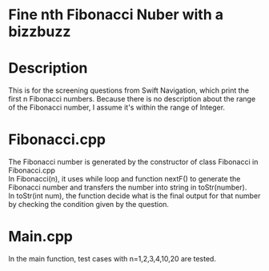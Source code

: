 Fine nth Fibonacci Nuber with a bizzbuzz
===
Description
==
This is for the screening questions from Swift Navigation, which print the first n Fibonacci numbers. 
Because there is no description about the range of the Fibonacci number, I assume it's within the range of Integer.  

Fibonacci.cpp
==
The Fibonacci number is generated by the constructor of class Fibonacci in Fibonacci.cpp  
In Fibonacci(n), it uses while loop and function nextF() to generate the Fibonacci number and transfers the number into string in toStr(number).  
In toStr(int num), the function decide what is the final output for that number by checking the condition given by the question.  

Main.cpp
==
In the main function, test cases with n=1,2,3,4,10,20 are tested.

